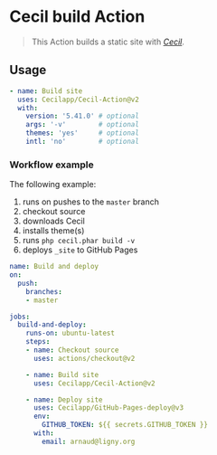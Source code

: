 # Cecil build Action

> This Action builds a static site with [_Cecil_](https://cecil.app).

## Usage

```yaml
- name: Build site
  uses: Cecilapp/Cecil-Action@v2
  with:
    version: '5.41.0' # optional
    args: '-v'        # optional
    themes: 'yes'     # optional
    intl: 'no'        # optional
```

### Workflow example

The following example:

1. runs on pushes to the `master` branch
2. checkout source
3. downloads Cecil
4. installs theme(s)
5. runs `php cecil.phar build -v`
6. deploys `_site` to GitHub Pages

```yaml
name: Build and deploy
on:
  push:
    branches:
    - master

jobs:
  build-and-deploy:
    runs-on: ubuntu-latest
    steps:
    - name: Checkout source
      uses: actions/checkout@v2

    - name: Build site
      uses: Cecilapp/Cecil-Action@v2

    - name: Deploy site
      uses: Cecilapp/GitHub-Pages-deploy@v3
      env:
        GITHUB_TOKEN: ${{ secrets.GITHUB_TOKEN }}
      with:
        email: arnaud@ligny.org
```
